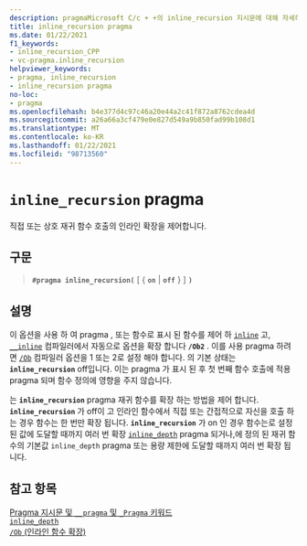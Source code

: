 ```yaml
---
description: pragmaMicrosoft C/c + +의 inline_recursion 지시문에 대해 자세히 알아보세요.
title: inline_recursion pragma
ms.date: 01/22/2021
f1_keywords:
- inline_recursion_CPP
- vc-pragma.inline_recursion
helpviewer_keywords:
- pragma, inline_recursion
- inline_recursion pragma
no-loc:
- pragma
ms.openlocfilehash: b4e377d4c97c46a20e44a2c41f872a8762cdea4d
ms.sourcegitcommit: a26a66a3cf479e0e827d549a9b850fad99b108d1
ms.translationtype: MT
ms.contentlocale: ko-KR
ms.lasthandoff: 01/22/2021
ms.locfileid: "98713560"
---
```

# <a name="inline_recursion-no-locpragma"></a>`inline_recursion` pragma

직접 또는 상호 재귀 함수 호출의 인라인 확장을 제어합니다.

## <a name="syntax"></a>구문

> **`#pragma inline_recursion(`** [ { **`on`** | **`off`** } ] **`)`**

## <a name="remarks"></a>설명

이 옵션을 사용 하 여 pragma , 또는 함수로 표시 된 함수를 제어 하 [`inline`](../cpp/inline-functions-cpp.md) 고, [`__inline`](../cpp/inline-functions-cpp.md) 컴파일러에서 자동으로 옵션을 확장 합니다 **`/Ob2`** . 이를 사용 pragma 하려면 [`/Ob`](../build/reference/ob-inline-function-expansion.md) 컴파일러 옵션을 1 또는 2로 설정 해야 합니다. 의 기본 상태는 **`inline_recursion`** off입니다. 이는 pragma 가 표시 된 후 첫 번째 함수 호출에 적용 pragma 되며 함수 정의에 영향을 주지 않습니다.

는 **`inline_recursion`** pragma 재귀 함수를 확장 하는 방법을 제어 합니다. **`inline_recursion`** 가 off이 고 인라인 함수에서 직접 또는 간접적으로 자신을 호출 하는 경우 함수는 한 번만 확장 됩니다. **`inline_recursion`** 가 on 인 경우 함수는로 설정 된 값에 도달할 때까지 여러 번 확장 [`inline_depth`](../preprocessor/inline-depth.md) pragma 되거나,에 정의 된 재귀 함수의 기본값 `inline_depth` pragma 또는 용량 제한에 도달할 때까지 여러 번 확장 됩니다.

## <a name="see-also"></a>참고 항목

[Pragma 지시문 및 `__pragma` 및 `_Pragma` 키워드](./pragma-directives-and-the-pragma-keyword.md)\
[`inline_depth`](../preprocessor/inline-depth.md)\
[`/Ob` (인라인 함수 확장)](../build/reference/ob-inline-function-expansion.md)
